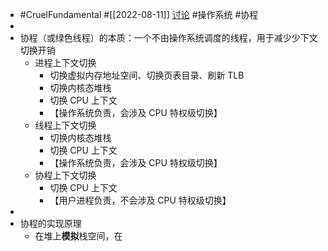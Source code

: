 - #CruelFundamental #[[2022-08-11]] [讨论](https://github.com/CYZH1307/CruelFundamental/tree/main/homework/202208/11) #操作系统 #协程
-
- 协程（或绿色线程）的本质：一个不由操作系统调度的线程，用于减少少下文切换开销
	- 进程上下文切换
		- 切换虚拟内存地址空间、切换页表目录、刷新 TLB
		- 切换内核态堆栈
		- 切换 CPU 上下文
		- 【操作系统负责，会涉及 CPU 特权级切换】
	- 线程上下文切换
		- 切换内核态堆栈
		- 切换 CPU 上下文
		- 【操作系统负责，会涉及 CPU 特权级切换】
	- 协程上下文切换
		- 切换 CPU 上下文
		- 【用户进程负责，不会涉及 CPU 特权级切换】
-
- 协程的实现原理
	- 在堆上**模拟**栈空间，在